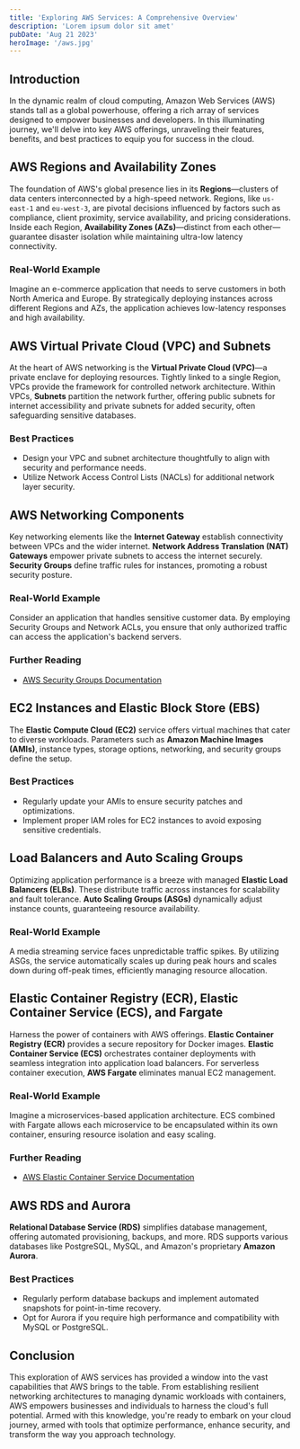 ```yaml
---
title: 'Exploring AWS Services: A Comprehensive Overview'
description: 'Lorem ipsum dolor sit amet'
pubDate: 'Aug 21 2023'
heroImage: '/aws.jpg'
---
```


## Introduction

In the dynamic realm of cloud computing, Amazon Web Services (AWS) stands tall as a global powerhouse, offering a rich array of services designed to empower businesses and developers. In this illuminating journey, we'll delve into key AWS offerings, unraveling their features, benefits, and best practices to equip you for success in the cloud.

## AWS Regions and Availability Zones

The foundation of AWS's global presence lies in its **Regions**—clusters of data centers interconnected by a high-speed network. Regions, like `us-east-1` and `eu-west-3`, are pivotal decisions influenced by factors such as compliance, client proximity, service availability, and pricing considerations. Inside each Region, **Availability Zones (AZs)**—distinct from each other—guarantee disaster isolation while maintaining ultra-low latency connectivity.

<!-- ![AWS Regions and Availability Zones](region-az-diagram.png) -->

### Real-World Example

Imagine an e-commerce application that needs to serve customers in both North America and Europe. By strategically deploying instances across different Regions and AZs, the application achieves low-latency responses and high availability.

## AWS Virtual Private Cloud (VPC) and Subnets

At the heart of AWS networking is the **Virtual Private Cloud (VPC)**—a private enclave for deploying resources. Tightly linked to a single Region, VPCs provide the framework for controlled network architecture. Within VPCs, **Subnets** partition the network further, offering public subnets for internet accessibility and private subnets for added security, often safeguarding sensitive databases.

### Best Practices

- Design your VPC and subnet architecture thoughtfully to align with security and performance needs.
- Utilize Network Access Control Lists (NACLs) for additional network layer security.

<!-- ![VPC and Subnets](vpc-subnet-diagram.png) -->

## AWS Networking Components

Key networking elements like the **Internet Gateway** establish connectivity between VPCs and the wider internet. **Network Address Translation (NAT) Gateways** empower private subnets to access the internet securely. **Security Groups** define traffic rules for instances, promoting a robust security posture.

### Real-World Example

Consider an application that handles sensitive customer data. By employing Security Groups and Network ACLs, you ensure that only authorized traffic can access the application's backend servers.

### Further Reading

- [AWS Security Groups Documentation](https://docs.aws.amazon.com/vpc/latest/userguide/VPC_SecurityGroups.html)

## EC2 Instances and Elastic Block Store (EBS)

The **Elastic Compute Cloud (EC2)** service offers virtual machines that cater to diverse workloads. Parameters such as **Amazon Machine Images (AMIs)**, instance types, storage options, networking, and security groups define the setup.

### Best Practices

- Regularly update your AMIs to ensure security patches and optimizations.
- Implement proper IAM roles for EC2 instances to avoid exposing sensitive credentials.

<!-- ![EC2 Instances and EBS](ec2-ebs-diagram.png) -->

## Load Balancers and Auto Scaling Groups

Optimizing application performance is a breeze with managed **Elastic Load Balancers (ELBs)**. These distribute traffic across instances for scalability and fault tolerance. **Auto Scaling Groups (ASGs)** dynamically adjust instance counts, guaranteeing resource availability.

### Real-World Example

A media streaming service faces unpredictable traffic spikes. By utilizing ASGs, the service automatically scales up during peak hours and scales down during off-peak times, efficiently managing resource allocation.

## Elastic Container Registry (ECR), Elastic Container Service (ECS), and Fargate

Harness the power of containers with AWS offerings. **Elastic Container Registry (ECR)** provides a secure repository for Docker images. **Elastic Container Service (ECS)** orchestrates container deployments with seamless integration into application load balancers. For serverless container execution, **AWS Fargate** eliminates manual EC2 management.

### Real-World Example

Imagine a microservices-based application architecture. ECS combined with Fargate allows each microservice to be encapsulated within its own container, ensuring resource isolation and easy scaling.

### Further Reading

- [AWS Elastic Container Service Documentation](https://docs.aws.amazon.com/AmazonECS/latest/developerguide/Welcome.html)

## AWS RDS and Aurora

**Relational Database Service (RDS)** simplifies database management, offering automated provisioning, backups, and more. RDS supports various databases like PostgreSQL, MySQL, and Amazon's proprietary **Amazon Aurora**.

### Best Practices

- Regularly perform database backups and implement automated snapshots for point-in-time recovery.
- Opt for Aurora if you require high performance and compatibility with MySQL or PostgreSQL.

<!-- ![AWS RDS and Aurora](rds-aurora-diagram.png) -->

## Conclusion

This exploration of AWS services has provided a window into the vast capabilities that AWS brings to the table. From establishing resilient networking architectures to managing dynamic workloads with containers, AWS empowers businesses and individuals to harness the cloud's full potential. Armed with this knowledge, you're ready to embark on your cloud journey, armed with tools that optimize performance, enhance security, and transform the way you approach technology.
